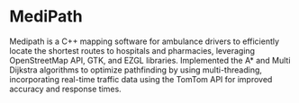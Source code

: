 # MediPath

Medipath is a C++ mapping software for ambulance drivers to efficiently locate the shortest routes to hospitals and pharmacies, leveraging OpenStreetMap API, GTK, and EZGL libraries.
Implemented the A* and Multi Dijkstra algorithms to optimize pathfinding by using multi-threading, incorporating real-time traffic data using the TomTom API for improved accuracy and response times.
